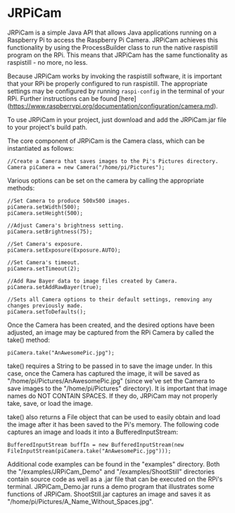 # JRPiCam
JRPiCam is a simple Java API that allows Java applications running on a Raspberry Pi to access the Raspberry Pi Camera. JRPiCam
achieves this functionality by using the ProcessBuilder class to run the native raspistill program on the RPi. This means that 
JRPiCam has the same functionality as raspistill - no more, no less. 

Because JRPiCam works by invoking the raspistill software, it is important that your RPi be properly configured to run 
raspistill. The appropriate settings may be configured by running `raspi-config` in the terminal of your RPi. Further 
instructions can be found [here] (https://www.raspberrypi.org/documentation/configuration/camera.md).

To use JRPiCam in your project, just download and add the JRPiCam.jar file to your project's build path.

The core component of JRPiCam is the Camera class, which can be instantiated as follows:
```
//Create a Camera that saves images to the Pi's Pictures directory.
Camera piCamera = new Camera("/home/pi/Pictures");
```
Various options can be set on the camera by calling the appropriate methods:
```
//Set Camera to produce 500x500 images.
piCamera.setWidth(500); 
piCamera.setHeight(500);

//Adjust Camera's brightness setting.
piCamera.setBrightness(75);

//Set Camera's exposure.
piCamera.setExposure(Exposure.AUTO);

//Set Camera's timeout.
piCamera.setTimeout(2);

//Add Raw Bayer data to image files created by Camera.
piCamera.setAddRawBayer(true);

//Sets all Camera options to their default settings, removing any changes previously made.
piCamera.setToDefaults();
```
Once the Camera has been created, and the desired options have been adjusted, an image may be captured from the RPi Camera
by called the take() method:
```
piCamera.take("AnAwesomePic.jpg");
```
take() requires a String to be passed in to save the image under. In this case, once the Camera has captured the image, it will
be saved as "/home/pi/Pictures/AnAwesomePic.jpg" (since we've set the Camera to save images to the "/home/pi/Pictures" 
directory). It is important that image names do NOT CONTAIN SPACES. If they do, JRPiCam may not properly take, save, or load 
the image.

take() also returns a File object that can be used to easily obtain and load the image after it has been saved to the Pi's 
memory. The following code captures an image and loads it into a BufferedInputStream:
```
BufferedInputStream buffIn = new BufferedInputStream(new FileInputStream(piCamera.take("AnAwesomePic.jpg")));
```
Additional code examples can be found in the "examples" directory. Both the "/examples/JRPiCam_Demo" and "/examples/ShootStill"
directories contain source code as well as a .jar file that can be executed on the RPi's terminal. JRPiCam_Demo.jar runs a demo
program that illustrates some functions of JRPiCam. ShootStill.jar captures an image and saves it as "/home/pi/Pictures/A_Name_Without_Spaces.jpg".

